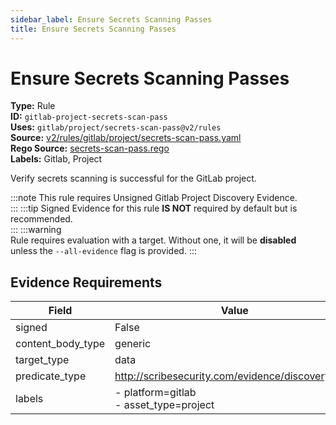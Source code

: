 ```yaml
---
sidebar_label: Ensure Secrets Scanning Passes
title: Ensure Secrets Scanning Passes
---  
```

# Ensure Secrets Scanning Passes  
**Type:** Rule  
**ID:** `gitlab-project-secrets-scan-pass`  
**Uses:** `gitlab/project/secrets-scan-pass@v2/rules`  
**Source:** [v2/rules/gitlab/project/secrets-scan-pass.yaml](https://github.com/scribe-public/sample-policies/blob/main/v2/rules/gitlab/project/secrets-scan-pass.yaml)  
**Rego Source:** [secrets-scan-pass.rego](https://github.com/scribe-public/sample-policies/blob/main/v2/rules/gitlab/project/secrets-scan-pass.rego)  
**Labels:** Gitlab, Project  

Verify secrets scanning is successful for the GitLab project.

:::note 
This rule requires Unsigned Gitlab Project Discovery Evidence.  
::: 
:::tip 
Signed Evidence for this rule **IS NOT** required by default but is recommended.  
::: 
:::warning  
Rule requires evaluation with a target. Without one, it will be **disabled** unless the `--all-evidence` flag is provided.
::: 

## Evidence Requirements  
| Field | Value |
|-------|-------|
| signed | False |
| content_body_type | generic |
| target_type | data |
| predicate_type | http://scribesecurity.com/evidence/discovery/v0.1 |
| labels | - platform=gitlab<br/>- asset_type=project |

